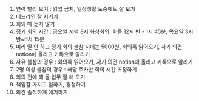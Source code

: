 1. 연락 빨리 보기 : 읽씹 금지, 일상생활 도중에도 잘 보기
2. 데드라인 잘 지키기
3. 회의 때 늦지 않기
4. 정기 회의 시간 : 금요일 저녁 8시 화상회의, 화욜 12시 반 - 1시 45분, 목요일 3시 반~6시 15분
5. 미리 말 안 하고 정기 회의 불참 시에는 5000원, 회의록 읽어오기, 자기 의견 notion에 올리고 카톡으로 알리기
6. 사유 불참의 경우 : 회의록 읽어오기, 자기 의견 notion에 올리고 카톡으로 알리기
7. 2명 이상 불참의 경우 : 해당 주차만 회의 시간 조정하기
8. 회의 전에 해 올 업무 잘 해 오기
9. 책임감 가지고 임하기, 경청하기
10. 의견 솔직하게 얘기하기
